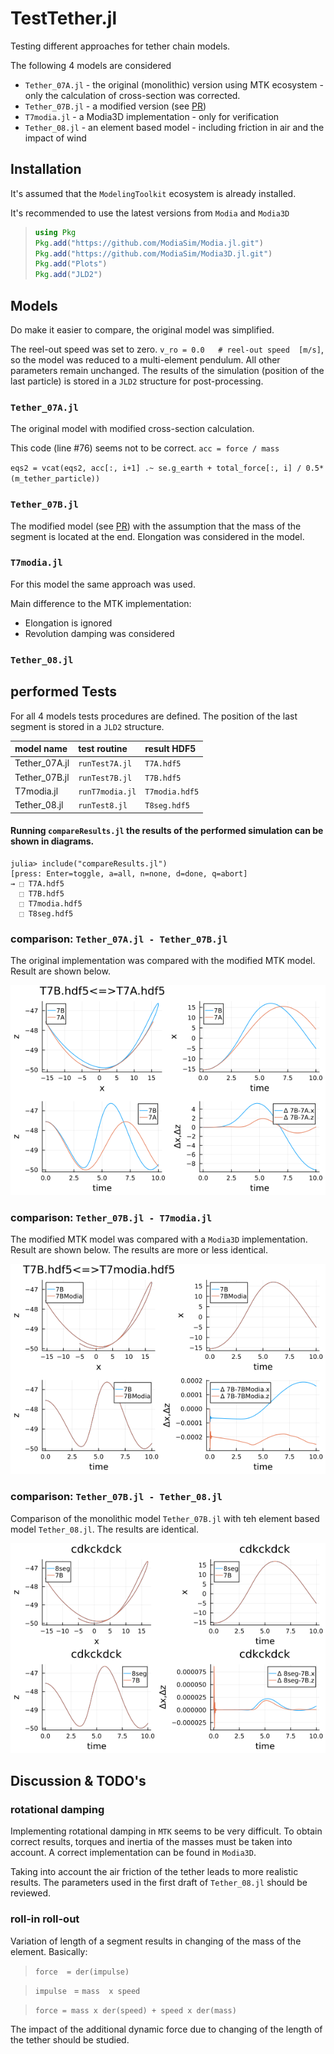 # TestTether.jl


Testing different approaches for tether chain models.

The following 4 models are considered

* `Tether_07A.jl` - the original (monolithic) version using MTK ecosystem - only the calculation of cross-section was corrected.
* `Tether_07B.jl` - a modified version (see [PR](https://github.com/ufechner7/Tethers.jl/pull/5))
* `T7modia.jl` - a Modia3D implementation - only for verification
* `Tether_08.jl` - an element based model - including friction in air and the impact of wind

## Installation

It's assumed that the `ModelingToolkit` ecosystem is already installed.

It's recommended to use the latest versions from `Modia` and `Modia3D`

> ```julia
>using Pkg
>Pkg.add("https://github.com/ModiaSim/Modia.jl.git")
>Pkg.add("https://github.com/ModiaSim/Modia3D.jl.git")
>Pkg.add("Plots")
>Pkg.add("JLD2")
>```

## Models
Do make it easier to compare, the original model was simplified.

The reel-out speed was set to zero. `v_ro = 0.0   # reel-out speed  [m/s]`, so the model was reduced to a multi-element pendulum. All other parameters remain unchanged. The results of the simulation (position of the last particle) is stored in a `JLD2` structure for post-processing.

### `Tether_07A.jl`

The original model with modified cross-section calculation.

This code (line #76) seems not to be correct.   `acc = force / mass`

`eqs2 = vcat(eqs2, acc[:, i+1] .~ se.g_earth + total_force[:, i] / 0.5*(m_tether_particle))`

### `Tether_07B.jl`

The modified model (see [PR](https://github.com/ufechner7/Tethers.jl/pull/5)) with the assumption that the mass of the segment is located at the end. Elongation was considered in the model.

### `T7modia.jl`

For this model the same approach was used.

Main difference to the MTK implementation:

* Elongation is ignored
* Revolution damping was considered

### `Tether_08.jl`



## performed Tests

For all 4 models tests procedures are defined. The position of the last segment is stored in a `JLD2` structure.

| model name | test routine| result HDF5|
|:----|:----|:---|
| Tether_07A.jl | `runTest7A.jl` | `T7A.hdf5` |
| Tether_07B.jl | `runTest7B.jl` | `T7B.hdf5` |
| T7modia.jl | `runT7modia.jl` | `T7modia.hdf5` |
| Tether_08.jl | `runTest8.jl` | `T8seg.hdf5` |



#### Running `compareResults.jl` the results of the performed simulation can be shown in diagrams.

```
julia> include("compareResults.jl")
[press: Enter=toggle, a=all, n=none, d=done, q=abort]
→ ⬚ T7A.hdf5
  ⬚ T7B.hdf5
  ⬚ T7modia.hdf5
  ⬚ T8seg.hdf5
```


### comparison: `Tether_07A.jl - Tether_07B.jl`

The original implementation was compared with the modified MTK model. Result are shown below.

![comp7A7B](tests/7B-7A.png)

### comparison: `Tether_07B.jl - T7modia.jl`

The modified MTK model was compared with a `Modia3D` implementation. Result are shown below. The results are more or less identical.

![comp7B7modia](tests/7B-7BModia.png)

### comparison: `Tether_07B.jl - Tether_08.jl`

Comparison of the monolithic model `Tether_07B.jl` with teh element based model `Tether_08.jl`. The results are identical.

![comp7B8](tests/8seg-7B.png)



## Discussion & TODO's


### rotational damping

Implementing rotational damping in `MTK` seems to be very difficult. To obtain correct results, torques and inertia of the masses must be taken into account. A correct implementation can be found in `Modia3D`.

Taking into account the air friction of the tether leads to more realistic results. The parameters used in the first draft of `Tether_08.jl` should be reviewed.


### roll-in roll-out


Variation of length of a segment results in changing of the mass of the element.
Basically:

> `force  = der(impulse)`

>`impulse ` = `mass  x speed`

>`force = mass x der(speed) + speed x der(mass)`


The impact of the additional dynamic force due to changing of the length of the tether should be studied.


